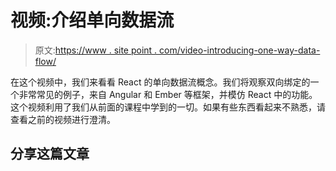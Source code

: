 # 视频:介绍单向数据流

> 原文:[https://www . site point . com/video-introducing-one-way-data-flow/](https://www.sitepoint.com/video-introducing-one-way-data-flow/)

在这个视频中，我们来看看 React 的单向数据流概念。我们将观察双向绑定的一个非常常见的例子，来自 Angular 和 Ember 等框架，并模仿 React 中的功能。这个视频利用了我们从前面的课程中学到的一切。如果有些东西看起来不熟悉，请查看之前的视频进行澄清。

## 分享这篇文章
